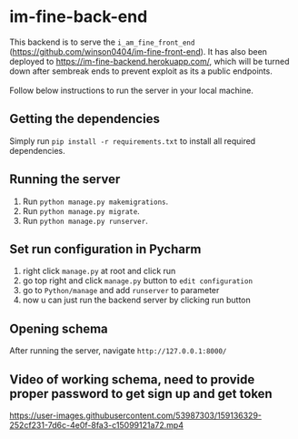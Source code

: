 # im-fine-back-end
This backend is to serve the `i_am_fine_front_end` (https://github.com/winson0404/im-fine-front-end).  It has also been deployed to https://im-fine-backend.herokuapp.com/, which will be turned down after sembreak ends to prevent exploit as its a public endpoints.<br/><br/>
Follow below instructions to run the server in your local machine.
## Getting the dependencies
Simply run `pip install -r requirements.txt` to install all required dependencies.

## Running the server
1. Run `python manage.py makemigrations`.
2. Run `python manage.py migrate`.
3. Run `python manage.py runserver`.

## Set run configuration in Pycharm
1. right click `manage.py` at root and click run
2. go top right and click `manage.py` button to `edit configuration`
3. go to `Python/manage` and add `runserver` to parameter
4. now u can just run the backend server by clicking run button

## Opening schema
After running the server, navigate `http://127.0.0.1:8000/`

## Video of working schema, need to provide proper password to get sign up and get token
https://user-images.githubusercontent.com/53987303/159136329-252cf231-7d6c-4e0f-8fa3-c15099121a72.mp4

